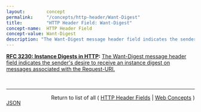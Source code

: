 ```yaml
---
layout:        concept
permalink:     "/concepts/http-header/Want-Digest"
title:         "HTTP Header Field: Want-Digest"
concept-name:  HTTP Header Field
concept-value: Want-Digest
description: "The Want-Digest message header field indicates the sender's desire to receive an instance digest on messages associated with the Request-URI."
---
```


**[RFC 3230: Instance Digests in HTTP](/specs/IETF/RFC/3230 "HTTP/1.1 defines a Content-MD5 header that allows a server to include a digest of the response body.  However, this is specifically defined to cover the body of the actual message, not the contents of the full file (which might be quite different, if the response is a Content-Range, or uses a delta encoding).  Also, the Content-MD5 is limited to one specific digest algorithm; other algorithms, such as SHA-1 (Secure Hash Standard), may be more appropriate in some circumstances.  Finally, HTTP/1.1 provides no explicit mechanism by which a client may request a digest.  This document proposes HTTP extensions that solve these problems."):** [The Want-Digest message header field indicates the sender's desire to receive an instance digest on messages associated with the Request-URI.](http://tools.ietf.org/html/rfc3230#section-4.3.1 "Read documentation for HTTP Header Field &#34;Want-Digest&#34;")

<br/>
<hr/>

<p style="float : left"><a href="./Want-Digest.json" title="JSON representing this particular Web Concept value">JSON</a></p>
<p style="text-align: right">Return to list of all ( <a href="../http-header/">HTTP Header Fields</a> | <a href="../">Web Concepts</a> )</p>
